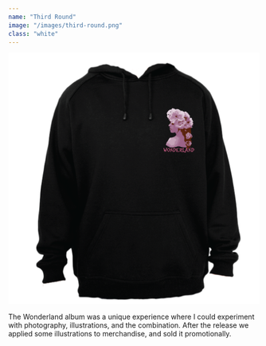 ```yaml
---
name: "Third Round"
image: "/images/third-round.png"
class: "white"
---
```


![](/images/hoodie-black.png)

The Wonderland album was a unique experience where I could experiment with photography, illustrations, and the combination. After the release we applied some illustrations to merchandise, and sold it promotionally.
